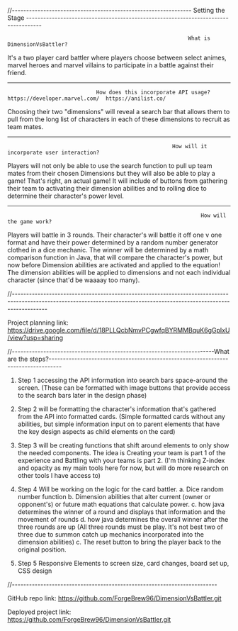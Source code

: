 //--------------------------------------------------------------- Setting the Stage -----------------------------------------------------------------------------------

                                                             What is DimensionVsBattler?

It's a two player card battler where players choose between select animes, marvel heroes and marvel villains to participate in a battle against their friend. 

-----------------------------------------------------------------------------------------------------------------------------------------------------------------------

                                How does this incorporate API usage? https://developer.marvel.com/  https://anilist.co/

Choosing their two "dimensions" will reveal a search bar that allows them to pull from the long list of characters in each of these dimensions to recruit as team mates. 

------------------------------------------------------------------------------------------------------------------------------------------------------------------------

                                                        How will it incorporate user interaction?

Players will not only be able to use the search function to pull up team mates from their chosen Dimensions but they will also be able to play a game! That's right, an actual game! It will include of buttons from gathering their team to activating their dimension abilities and to rolling dice to determine their character's power level.

------------------------------------------------------------------------------------------------------------------------------------------------------------------------

                                                                 How will the game work?

Players will battle in 3 rounds. Their character's will battle it off one v one format and have their power determined by a random number generator clothed in a dice mechanic.  The winner will be determined by a math comparison function in Java, that will compare the character's power, but now before Dimension abilities are activated and applied to the equation! The dimension abilities will be applied to dimensions and not each individual character (since that'd be waaaay too many). 

//------------------------------------------------------------------------------------------------------------------------------------------------------------------------



Project planning link: <https://drive.google.com/file/d/18PLLQcbNmvPCgwfqBYRMMBquK6gGpIxU/view?usp=sharing>          


//-----------------------------------------------------------------------What are the steps?----------------------------------------------------------------------------------
1. Step 1 accessing the API information into search bars space-around the screen. (These can be formatted with image buttons that provide access to the search bars later in the design phase)

2. Step 2 will be formatting the character's information that's gathered from the API into formatted cards. (Simple formatted cards without any abilities, but simple information input on to parent elements that have the key design aspects as child elements on the card)

3. Step 3 will be creating functions that shift around elements to only show the needed components. The idea is Creating your team is part 1 of the experience and Battling with your teams is part 2. (I'm thinking Z-index and opacity as my main tools here for now, but will do more research on other tools I have access to)

4. Step 4 Will be working on the logic for the card battler. 
    a. Dice random number function
    b. Dimension abilities that alter current (owner or opponent's) or future math equations that calculate power. 
    c. how java determines the winner of a round and displays that information and the movement of rounds
    d. how java determines the overall winner after the three rounds are up (All three rounds must be play. It's not best two of three due to summon catch up mechanics incorporated into the dimension abilities)
    c. The reset button to bring the player back to the original position. 

5. Step 5 Responsive Elements to screen size, card changes, board set up, CSS design

//------------------------------------------------------------------------

GitHub repo link: <https://github.com/ForgeBrew96/DimensionVsBattler.git>

Deployed project link: <https://github.com/ForgeBrew96/DimensionVsBattler.git>
